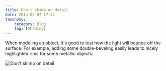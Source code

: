 ```yaml
---
title: Don't skimp on detail
date: 2014-04-07 17:34
taxonomy:
    category: Blog
    tag: [Shading]
---
```

When modeling an object, it's good to test how the light will bounce off the surface. For example, adding some double-beveling easily leads to nicely highlighted rims for some metallic objects:

![Don't skimp on detail][4]

  [4]: http://i.stack.imgur.com/xYb6z.jpg
